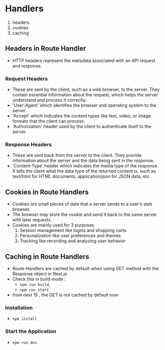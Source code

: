 # Handlers

1. headers
2. cookies
3. caching

## Headers in Route Handler

- HTTP headers represent the metadata associated with an API request and response.

### Request Headers

- These are sent by the client, such as a web browser, to the server. They contain essential information about the request, which helps the server understand and process it correctly.
- 'User-Agent' which identifies the browser and operating system to the server.
- 'Accept' which indicates the content types like text, video, or image formats that the client can process.
- 'Authorization' header used by the client to authenticate itself to the server.

### Response Headers

- These are sent back from the server to the client. They provide information about the server and the data being sent in the response.
- 'Content-Type' header which indicates the media type of the response. It tells the client what the data type of the returned content is, such as text/html for HTML documents, application/json for JSON data, etc.

## Cookies in Route Handlers

- Cookies are small pieces of data that a server sends to a user's web browser.
- The browser may store the cookie and send it back to the same server with later requests.
- Cookies are mainly used for 3 purposes
  1.  Session management like logins and shopping carts
  2.  Personalization like user preferences and themes
  3.  Tracking like recording and analyzing user behavior

## Caching in Route Handlers

- Route Handlers are cached by default when using GET method with the Response object in Next.js
- Check this in build mode :
  - `npm run build`,
  - `npm run start`
- from next 15 , the GET is not cached by default now

### Installation

- `npm install`

### Start the Application

- `npm run dev`
